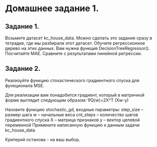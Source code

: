 # Домашнее задание 1.

## Задание 1.

Возьмите датасет kc_house_data. Можно сделать это задание сразу в тетрадке, где мы разбирали этот датасет.
Обучите регрессионное дерево на этих данных. 
Вам нужна функция DecisionTreeRegressor().
Посчитайте MAE. Сравните с результатами линейной регрессии. 

## Задание 2.

Реализуйте функцию стохастического градиентного спуска для функционала MSE. 

Для реализации вам понадобится градиент, который в матричной форме выглядит следующим образом:
∇Q(w)=2X^T (Xw-y)

Назовите функцию stochastic_gd, входные параметры:
	step_size – размер шага
	w – начальные веса
	cnt_steps – количество шагов градиентного спуска
	X – матрица признаков
	y – вектор целевой переменной
	Примените написанную функцию к данным задачи kc_house_data
  
Критерий останова - на ваш выбор.
